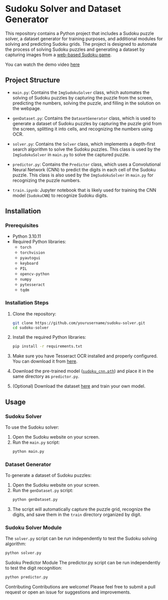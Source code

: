 # Sudoku Solver and Dataset Generator

This repository contains a Python project that includes a Sudoku puzzle solver, a dataset generator for training purposes, and additional modules for solving and predicting Sudoku grids. The project is designed to automate the process of solving Sudoku puzzles and generating a dataset by capturing images from a [web-based Sudoku game](https://www.websudoku.com).

You can watch the demo video [here](https://youtu.be/I7lTdXfyhiI)

## Project Structure

- `main.py`: Contains the `ImgSudokuSolver` class, which automates the solving of Sudoku puzzles by capturing the puzzle from the screen, predicting the numbers, solving the puzzle, and filling in the solution on the webpage.
  
- `genDataset.py`: Contains the `DatasetGenerator` class, which is used to generate a dataset of Sudoku puzzles by capturing the puzzle grid from the screen, splitting it into cells, and recognizing the numbers using OCR.

- `solver.py`: Contains the `Solver` class, which implements a depth-first search algorithm to solve the Sudoku puzzles. This class is used by the `ImgSudokuSolver` in `main.py` to solve the captured puzzle.

- `predictor.py`: Contains the `Predictor` class, which uses a Convolutional Neural Network (CNN) to predict the digits in each cell of the Sudoku puzzle. This class is also used by the `ImgSudokuSolver` in `main.py` for recognizing the puzzle numbers.

- `train.ipynb`: Jupyter notebook that is likely used for training the CNN model (`SudokuCNN`) to recognize Sudoku digits.

## Installation

### Prerequisites

- Python 3.10.11
- Required Python libraries:
  - `torch`
  - `torchvision`
  - `pyautogui`
  - `keyboard`
  - `PIL`
  - `opencv-python`
  - `numpy`
  - `pytesseract`
  - `tqdm`

### Installation Steps

1. Clone the repository:
    ```sh
    git clone https://github.com/yourusername/sudoku-solver.git
    cd sudoku-solver
    ```

2. Install the required Python libraries:
    ```sh
    pip install -r requirements.txt
    ```

3. Make sure you have Tesseract OCR installed and properly configured. You can download it from [here](https://github.com/tesseract-ocr/tesseract).

4. Download the pre-trained model ([`sudoku_cnn.pth`](https://reurl.cc/0dpvgl)) and place it in the same directory as `predictor.py`.

5. (Optional) Download the dataset [here](https://reurl.cc/g62Gkb) and train your own model.

## Usage

### Sudoku Solver

To use the Sudoku solver:

1. Open the Sudoku website on your screen.
2. Run the `main.py` script:
    ```sh
    python main.py
    ```

### Dataset Generator

To generate a dataset of Sudoku puzzles:

1. Open the Sudoku website on your screen.
2. Run the `genDataset.py` script:
    ```sh
    python genDataset.py
    ```
3. The script will automatically capture the puzzle grid, recognize the digits, and save them in the `train` directory organized by digit.

### Sudoku Solver Module

The `solver.py` script can be run independently to test the Sudoku solving algorithm:

```sh
python solver.py
```

Sudoku Predictor Module
The predictor.py script can be run independently to test the digit recognition:

```sh
python predictor.py
```

Contributing
Contributions are welcome! Please feel free to submit a pull request or open an issue for suggestions and improvements.
